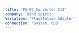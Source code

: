 ```yaml
---
title: 'PS-PC Converter III'
company: 'Wind Spirit'
variation: 'PlayStation Adapter'
connection: 'System, USB'
---
```

